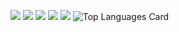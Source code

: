 ![](https://github-profile-summary-cards.vercel.app/api/cards/profile-details?username=Rennbon&theme=github)
![](https://github-profile-summary-cards.vercel.app/api/cards/repos-per-language?username=Rennbon&theme=github)
![](https://github-profile-summary-cards.vercel.app/api/cards/most-commit-language?username=Rennbon&theme=github)
![](https://github-profile-summary-cards.vercel.app/api/cards/stats?username=Rennbon&theme=github)
![](https://github-profile-summary-cards.vercel.app/api/cards/productive-time?username=Rennbon&theme=github)
![Top Languages Card](https://github-readme-stats.vercel.app/api/top-langs/?username=Rennbon&theme=github)

